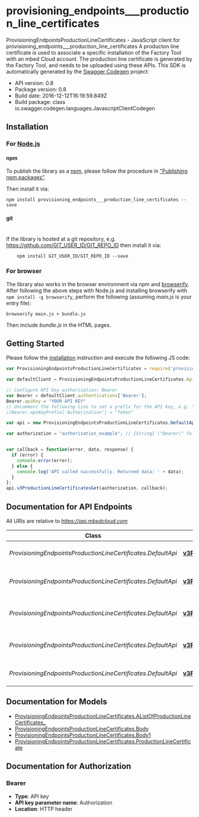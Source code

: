 # provisioning_endpoints___production_line_certificates

ProvisioningEndpointsProductionLineCertificates - JavaScript client for provisioning_endpoints___production_line_certificates
A producton line certificate is used to associate a specific installation of the Factory Tool with an mbed Cloud account.  The production line certificate is generated by the Factory Tool, and needs to be uploaded using these APIs. 
This SDK is automatically generated by the [Swagger Codegen](https://github.com/swagger-api/swagger-codegen) project:

- API version: 0.8
- Package version: 0.8
- Build date: 2016-12-12T16:19:59.849Z
- Build package: class io.swagger.codegen.languages.JavascriptClientCodegen

## Installation

### For [Node.js](https://nodejs.org/)

#### npm

To publish the library as a [npm](https://www.npmjs.com/),
please follow the procedure in ["Publishing npm packages"](https://docs.npmjs.com/getting-started/publishing-npm-packages).

Then install it via:

```shell
npm install provisioning_endpoints___production_line_certificates --save
```

#### git
#
If the library is hosted at a git repository, e.g.
https://github.com/GIT_USER_ID/GIT_REPO_ID
then install it via:

```shell
    npm install GIT_USER_ID/GIT_REPO_ID --save
```

### For browser

The library also works in the browser environment via npm and [browserify](http://browserify.org/). After following
the above steps with Node.js and installing browserify with `npm install -g browserify`,
perform the following (assuming *main.js* is your entry file):

```shell
browserify main.js > bundle.js
```

Then include *bundle.js* in the HTML pages.

## Getting Started

Please follow the [installation](#installation) instruction and execute the following JS code:

```javascript
var ProvisioningEndpointsProductionLineCertificates = require('provisioning_endpoints___production_line_certificates');

var defaultClient = ProvisioningEndpointsProductionLineCertificates.ApiClient.instance;

// Configure API key authorization: Bearer
var Bearer = defaultClient.authentications['Bearer'];
Bearer.apiKey = "YOUR API KEY"
// Uncomment the following line to set a prefix for the API key, e.g. "Token" (defaults to null)
//Bearer.apiKeyPrefix['Authorization'] = "Token"

var api = new ProvisioningEndpointsProductionLineCertificates.DefaultApi()

var authorization = "authorization_example"; // {String} \"Bearer\" followed by the reference token or API key.


var callback = function(error, data, response) {
  if (error) {
    console.error(error);
  } else {
    console.log('API called successfully. Returned data: ' + data);
  }
};
api.v3ProductionLineCertificatesGet(authorization, callback);

```

## Documentation for API Endpoints

All URIs are relative to *https://api.mbedcloud.com*

Class | Method | HTTP request | Description
------------ | ------------- | ------------- | -------------
*ProvisioningEndpointsProductionLineCertificates.DefaultApi* | [**v3ProductionLineCertificatesGet**](docs/DefaultApi.md#v3ProductionLineCertificatesGet) | **GET** /v3/production-line-certificates | 
*ProvisioningEndpointsProductionLineCertificates.DefaultApi* | [**v3ProductionLineCertificatesMUUIDDelete**](docs/DefaultApi.md#v3ProductionLineCertificatesMUUIDDelete) | **DELETE** /v3/production-line-certificates/{mUUID} | 
*ProvisioningEndpointsProductionLineCertificates.DefaultApi* | [**v3ProductionLineCertificatesMUUIDGet**](docs/DefaultApi.md#v3ProductionLineCertificatesMUUIDGet) | **GET** /v3/production-line-certificates/{mUUID} | 
*ProvisioningEndpointsProductionLineCertificates.DefaultApi* | [**v3ProductionLineCertificatesMUUIDPut**](docs/DefaultApi.md#v3ProductionLineCertificatesMUUIDPut) | **PUT** /v3/production-line-certificates/{mUUID} | 
*ProvisioningEndpointsProductionLineCertificates.DefaultApi* | [**v3ProductionLineCertificatesPost**](docs/DefaultApi.md#v3ProductionLineCertificatesPost) | **POST** /v3/production-line-certificates | 


## Documentation for Models

 - [ProvisioningEndpointsProductionLineCertificates.AListOfProductionLineCertificates_](docs/AListOfProductionLineCertificates_.md)
 - [ProvisioningEndpointsProductionLineCertificates.Body](docs/Body.md)
 - [ProvisioningEndpointsProductionLineCertificates.Body1](docs/Body1.md)
 - [ProvisioningEndpointsProductionLineCertificates.ProductionLineCertificate](docs/ProductionLineCertificate.md)


## Documentation for Authorization


### Bearer

- **Type**: API key
- **API key parameter name**: Authorization
- **Location**: HTTP header

